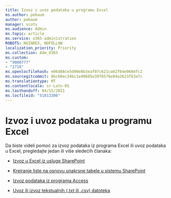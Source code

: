 ```yaml
---
title: Izvoz i uvoz podataka u programu Excel
ms.author: pebaum
author: pebaum
manager: scotv
ms.audience: Admin
ms.topic: article
ms.service: o365-administration
ROBOTS: NOINDEX, NOFOLLOW
localization_priority: Priority
ms.collection: Adm_O365
ms.custom:
- "9000777"
- "2718"
ms.openlocfilehash: e06d88ce5d90e8b3eaf07c621ca62f64e0604fc2
ms.sourcegitcommit: 8bc60ec34bc1e40685e3976576e04a2623f63a7c
ms.translationtype: MT
ms.contentlocale: sr-Latn-RS
ms.lasthandoff: 04/15/2021
ms.locfileid: "51813306"
---
```

# <a name="exporting-and-importing-data-with-excel"></a>Izvoz i uvoz podataka u programu Excel

Da biste videli pomoć za izvoz podataka iz programa Excel ili uvoz podataka u Excel, pregledajte jedan ili više sledećih članaka:

- [Izvoz u Excel iz usluge SharePoint](https://support.office.com/client/bfb2ea48-6118-4fa9-abb6-cced9424e5d9)

- [Kreiranje liste na osnovu unakrsne tabele u sistemu SharePoint](https://support.office.com/article/Create-a-list-based-on-a-spreadsheet-380CFEB5-6E14-438E-988A-C2B9BEA574FA)

- [Izvoz podataka iz programa Access](https://support.office.com/client/64E974E6-AE43-4301-A53E-20463655B1A9)

- [Uvoz ili izvoz tekstualnih (.txt ili .csv) datoteka](https://support.office.com/client/5250ac4c-663c-47ce-937b-339e391393ba)

